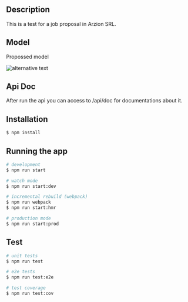 
## Description

This is a test for a job proposal in Arzion SRL.

## Model

Propossed model

![alternative text](http://www.plantuml.com/plantuml/png/PP31QWCX48RlFiMmnq12Uzr32JJ7q1Hww7cgixj37GqwbeRITs-oh9YbNjHFd8__tsV5f4MyKLPFS8mZPsKB4XrvusbGq0Y9nqd1SIAh78CnrcFEy8hs4qU27mFNPKlMA9HwU5vECnvIb1xUD74OPw1nTKM99MWFBqK-bYyEbKx3WJn_KRhqS40byrkjxvXeYYLNRq2X_cwWPRsi38BVHnPkZWMUh2rd9bTvKzG0TuOw4MQII_eFqINAUStEKmoqHYJ8lg6hjFROFNQmtJxTzjPXYtl3c_dzORU3JLVxDsPFmHNnVm00)

## Api Doc

After run the api you can access to /api/doc for documentations about it.

## Installation

```bash
$ npm install
```

## Running the app

```bash
# development
$ npm run start

# watch mode
$ npm run start:dev

# incremental rebuild (webpack)
$ npm run webpack
$ npm run start:hmr

# production mode
$ npm run start:prod
```

## Test

```bash
# unit tests
$ npm run test

# e2e tests
$ npm run test:e2e

# test coverage
$ npm run test:cov
```
